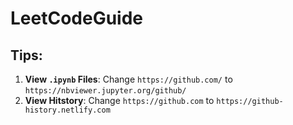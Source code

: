 # LeetCodeGuide


## Tips:

1. **View `.ipynb` Files**: Change `https://github.com/` to `https://nbviewer.jupyter.org/github/`
2. **View Hitstory**: Change `https://github.com` to `https://github-history.netlify.com`

